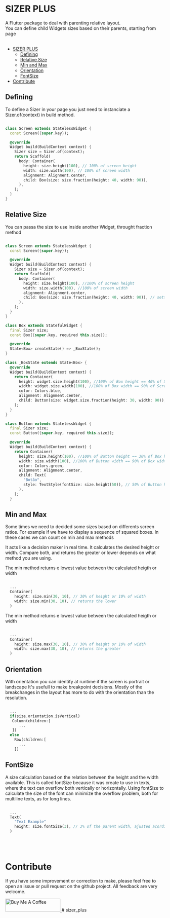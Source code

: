 # SIZER PLUS

A Flutter package to deal with parenting relative layout.<br/>
You can define child Widgets sizes based on their parents, starting from page<br/>
<br/>


- [SIZER PLUS](#sizer-plus)
  - [Defining](#defining)
  - [Relative Size](#relative-size)
  - [Min and Max](#min-and-max)
  - [Orientation](#orientation)
  - [FontSize](#fontsize)
- [Contribute](#contribute)




## Defining

To define a Sizer in your page you just need to instanciate a Sizer.of(context) in build method.

```dart

class Screen extends StatelessWidget {
  const Screen({super.key});

  @override
  Widget build(BuildContext context) {
    Sizer size = Sizer.of(context);
    return Scaffold(
      body: Container(
        height: size.height(100), // 100% of screen height
        width: size.width(100), // 100% of screen width
        alignment: Alignment.center,
        child: Box(size: size.fraction(height: 40, width: 90)),
      ),
    );
  }
}

```


## Relative Size
You can passa the size to use inside another Widget, throught fraction method

```dart

class Screen extends StatelessWidget {
  const Screen({super.key});

  @override
  Widget build(BuildContext context) {
    Sizer size = Sizer.of(context);
    return Scaffold(
      body: Container(
        height: size.height(100), //100% of screen height
        width: size.width(100), //100% of screen width
        alignment: Alignment.center,
        child: Box(size: size.fraction(height: 40, width: 90)), // setting Box as 40% of screen height and 90% of screen width 
      ),
    );
  }
}

class Box extends StatefulWidget {
  final Sizer size;
  const Box({super.key, required this.size});

  @override
  State<Box> createState() => _BoxState();
}

class _BoxState extends State<Box> {
  @override
  Widget build(BuildContext context) {
    return Container(
      height: widget.size.height(100), //100% of Box height == 40% of Screen height
      width: widget.size.width(100), //100% of Box width == 90% of Screen width
      color: Colors.blue,
      alignment: Alignment.center,
      child: Button(size: widget.size.fraction(height: 30, width: 90)),  // setting Box as 30% of Box height and 90% of Box width 
    );
  }
}

class Button extends StatelessWidget {
  final Sizer size;
  const Button({super.key, required this.size});

  @override
  Widget build(BuildContext context) {
    return Container(
      height: size.height(100), //100% of Button height == 30% of Box height
      width: size.width(100), //100% of Button width == 90% of Box width
      color: Colors.green,
      alignment: Alignment.center,
      child: Text(
        "Botão",
        style: TextStyle(fontSize: size.height(50)), // 50% of Button height
      ),
    );
  }

```


## Min and Max
Some times we need to decided some sizes based on differents screen ratios. 
For example if we have to display a sequence of squared boxes.
In these cases we can count on min and max methods

It acts like a decision maker in real time. 
It calculates the desired height or width. 
Compare both, and returns the greater or lower depends on what method you are using.

The min method returns e lowest value between the calculated heigth or width

```dart

  ...
  Container(
    height: size.min(30, 10), // 30% of height or 10% of width
    width: size.min(30, 10), // returns the lower
  )

```

The min method returns e lowest value between the calculated heigth or width

```dart

  ...
  Container(
    height: size.max(30, 10), // 30% of height or 10% of width
    width: size.max(30, 10), // returns the greater
  )

```



## Orientation
With orientation you can identify at runtime if the screen is portrait or landscape
It's usefull to make breakpoint decisions.
Mostly of the breakchanges in the layout has more to do with the orientation than the resolution.

```dart

  ...
  if(size.orientation.isVertical)
   Column(children:[
      ...
   ])
  else
    Row(children:[
      ...
    ])

```


## FontSize
A size calculation based on the relation between the height and the width available.
This is called fontSize because it was create to use in texts, where the text can overflow both vertically or horizontally.
Using fontSize to calculate the size of the font can minimize the overflow problem, both for multiline texts, as for long lines.

```dart

  ...
  Text(
    "Text Example"
    height: size.fontSize(3), // 3% of the parent width, ajusted acording to the ratio of the parent
  )

```



<br/><br/>

# Contribute
If you have some improvement or correction to make, please feel free to open an issue or pull request on the github project. All feedback are very welcome.


<a href="https://www.buymeacoffee.com/guilhermetog" target="_blank">
  <img src="https://cdn.buymeacoffee.com/buttons/default-orange.png" alt="Buy Me A Coffee" height="41" width="174">
</a># sizer_plus
